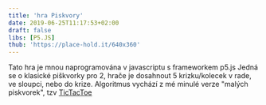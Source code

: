 ```yaml
---
title: 'hra Piskvory'
date: 2019-06-25T11:17:53+02:00
draft: false
libs: [P5.JS]
thub: 'https://place-hold.it/640x360'
---
```


Tato hra je mnou naprogramována v javascriptu s frameworkem p5.js
Jedná se o klasické piškvorky pro 2, hrače je dosahnout 5 krizku/kolecek v rade, ve sloupci, nebo do krize.
Algoritmus vychází z mé minulé verze "malých piskvorek", tzv <a href="../tictactoe">TicTacToe

<script language="javascript" type="text/javascript" src="sketch.js"></script>
